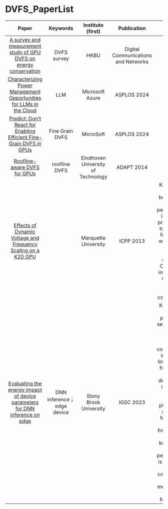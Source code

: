 # DVFS_PaperList
|                                                                 Paper                                                                |                                   Keywords                                  |   Institute (first)   |           Publication           |                        Others                       |
| :----------------------------------------------------------------------------------------------------------------------------------: | :-------------------------------------------------------------------------: | :-------------------: | :-----------------------------: | :-------------------------------------------------: |
|  [A survey and measurement study of GPU DVFS on energy conservation](https://www.sciencedirect.com/science/article/pii/S2352864816300736)  | DVFS survey | HKBU | Digital Communications and Networks |              |
| [Characterizing Power Management Opportunities for LLMs in the Cloud](https://dl.acm.org/doi/10.1145/3620666.3651329) | LLM | Microsoft Azure | ASPLOS 2024| |
| [Predict; Don’t React for Enabling Efficient Fine-Grain DVFS in GPUs](https://arxiv.org/abs/2205.00121) | Fine Grain DVFS | MicroSoft | ASPLOS 2024 | |
| [Roofline-aware DVFS for GPUs](https://dl.acm.org/doi/10.1145/2553062.2553067) | roofline DVFS | Eindhoven University of Technology | ADAPT 2014 | |
| [Effects of Dynamic Voltage and Frequency Scaling on a K20 GPU](https://ieeexplore.ieee.org/document/6687422) |  | Marquette University | ICPP 2013 |Key Points: 1. MM benchmark shows performance is linearly proportional to the GPU frequency when using a high memory speed  2. CPU DVFS impacts the CPU and other system components|
| [Evaluating the energy impact of device parameters for DNN inference on edge](https://dl.acm.org/doi/10.1145/3634769.3634809) |DNN inference； edge device | Stony Brook University | IGSC 2023 | Key Points: default parameter setting is not energy optimal; Power consumption increases linearly with frequency. The decrease in inference latency starts to plateau out at higher frequency as frequency is not the bottkeneck and performance is limited by other components such as memory and I/O bandwidth | |

